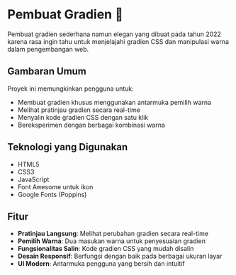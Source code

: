 # Pembuat Gradien 🎨

Pembuat gradien sederhana namun elegan yang dibuat pada tahun 2022 karena rasa ingin tahu untuk menjelajahi gradien CSS dan manipulasi warna dalam pengembangan web.

## Gambaran Umum

Proyek ini memungkinkan pengguna untuk:
- Membuat gradien khusus menggunakan antarmuka pemilih warna
- Melihat pratinjau gradien secara real-time
- Menyalin kode gradien CSS dengan satu klik
- Bereksperimen dengan berbagai kombinasi warna

## Teknologi yang Digunakan

- HTML5
- CSS3
- JavaScript
- Font Awesome untuk ikon
- Google Fonts (Poppins)

## Fitur

- **Pratinjau Langsung**: Melihat perubahan gradien secara real-time
- **Pemilih Warna**: Dua masukan warna untuk penyesuaian gradien
- **Fungsionalitas Salin**: Kode gradien CSS yang mudah disalin
- **Desain Responsif**: Berfungsi dengan baik pada berbagai ukuran layar
- **UI Modern**: Antarmuka pengguna yang bersih dan intuitif
